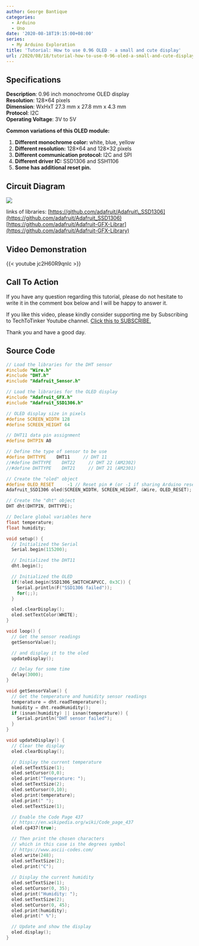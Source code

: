 ```yaml
---
author: George Bantique
categories:
  - Arduino
  - Uno
date: '2020-08-18T19:15:00+08:00'
series:
  - My Arduino Exploration
title: 'Tutorial: How to use 0.96 OLED - a small and cute display'
url: /2020/08/18/tutorial-how-to-use-0-96-oled-a-small-and-cute-display/
---
```


## **Specifications**

**Description**: 0.96 inch monochrome OLED display  
**Resolution**: 128×64 pixels  
**Dimension**: WxHxT 27.3 mm x 27.8 mm x 4.3 mm  
**Protocol**: I2C  
**Operating Voltage**: 3V to 5V

**Common variations of this OLED module:**  
1. **Different monochrome color:** white, blue, yellow  
2. **Different resolution:** 128×64 and 128×32 pixels  
3. **Different communication protocol:** I2C and SPI  
4. **Different driver IC:** SSD1306 and SSH1106  
5. **Some has additional reset pin.**

## **Circuit Diagram**

![](/images/oled_circuit.png)

links of libraries:
[https://github.com/adafruit/Adafruit\_SSD1306](https://github.com/adafruit/Adafruit_SSD1306)
[https://github.com/adafruit/Adafruit-GFX-Librar](https://github.com/adafruit/Adafruit-GFX-Library)

## **Video Demonstration**

{{< youtube jc2H60R9qnlc >}}

## **Call To Action**

If you have any question regarding this tutorial, please do not hesitate to write it in the comment box below and I will be happy to answer it.

If you like this video, please kindly consider supporting me by Subscribing to TechToTinker Youtube channel. [Click this to SUBSCRIBE.](https://www.youtube.com/c/TechToTinker?sub_confirmation=1)

Thank you and have a good day.

## **Source Code**

```cpp { lineNos="true" wrap="true" }
// Load the libraries for the DHT sensor
#include "Wire.h"
#include "DHT.h"
#include "Adafruit_Sensor.h"

// Load the libraries for the OLED display 
#include "Adafruit_GFX.h"
#include "Adafruit_SSD1306.h"

// OLED display size in pixels
#define SCREEN_WIDTH 128 
#define SCREEN_HEIGHT 64 

// DHT11 data pin assignment
#define DHTPIN A0

// Define the type of sensor to be use
#define DHTTYPE    DHT11     // DHT 11
//#define DHTTYPE    DHT22     // DHT 22 (AM2302)
//#define DHTTYPE    DHT21     // DHT 21 (AM2301)

// Create the "oled" object
#define OLED_RESET     -1 // Reset pin # (or -1 if sharing Arduino reset pin)
Adafruit_SSD1306 oled(SCREEN_WIDTH, SCREEN_HEIGHT, &Wire, OLED_RESET);

// Create the "dht" object
DHT dht(DHTPIN, DHTTYPE);

// Declare global variables here 
float temperature;
float humidity;

void setup() {
  // Initialized the Serial
  Serial.begin(115200);

  // Initialized the DHT11
  dht.begin();

  // Initialized the OLED
  if(!oled.begin(SSD1306_SWITCHCAPVCC, 0x3C)) {
    Serial.println(F("SSD1306 failed"));
    for(;;);
  }

  oled.clearDisplay();
  oled.setTextColor(WHITE);
}

void loop() {
  // Get the sensor readings
  getSensorValue();

  // and display it to the oled
  updateDisplay();

  // Delay for some time
  delay(3000);
}

void getSensorValue() {
  // Get the temperature and humidity sensor readings
  temperature = dht.readTemperature();
  humidity = dht.readHumidity();
  if (isnan(humidity) || isnan(temperature)) {
    Serial.println("DHT sensor failed");
  }  
}

void updateDisplay() {
  // Clear the display
  oled.clearDisplay();

  // Display the current temperature
  oled.setTextSize(1);
  oled.setCursor(0,0);
  oled.print("Temperature: ");
  oled.setTextSize(2);
  oled.setCursor(0,10);
  oled.print(temperature);
  oled.print(" ");
  oled.setTextSize(1);

  // Enable the Code Page 437
  // https://en.wikipedia.org/wiki/Code_page_437
  oled.cp437(true);

  // Then print the chosen characters
  // which in this case is the degrees symbol
  // https://www.ascii-codes.com/
  oled.write(248);
  oled.setTextSize(2);
  oled.print("C");
  
  // Display the current humidity
  oled.setTextSize(1);
  oled.setCursor(0, 35);
  oled.print("Humidity: ");
  oled.setTextSize(2);
  oled.setCursor(0, 45);
  oled.print(humidity);
  oled.print(" %"); 

  // Update and show the display
  oled.display();   
}
```

